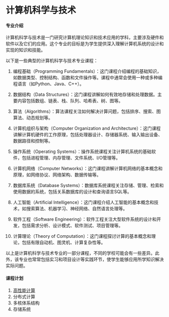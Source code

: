 # 计算机科学与技术

#### 专业介绍

计算机科学与技术是一门研究计算机理论知识和技术应用的学科，主要涉及硬件和软件以及它们的应用。这个专业的目标是为学生提供深入理解计算机系统的设计和实现的知识和技能。

以下是一些典型的计算机科学与技术专业课程：

1. 编程基础（Programming Fundamentals）：这门课程介绍编程的基础知识，如数据类型、控制结构、函数和文件操作等。课程中通常会使用一种或多种编程语言（如Python、Java、C++）。

2. 数据结构（Data Structures）：这门课程讲解如何有效地存储和处理数据。主要内容包括数组、链表、栈、队列、哈希表、树、图等。

3. 算法（Algorithms）：算法课程关注如何解决计算问题，包括排序、搜索、图算法、动态规划等。

4. 计算机组织与架构（Computer Organization and Architecture）：这门课程讲解计算机硬件的工作原理，包括处理器设计、存储器系统、输入输出设备、数据路径和控制等。

5. 操作系统（Operating Systems）：操作系统课程关注计算机系统的基础软件，包括进程管理、内存管理、文件系统、I/O管理等。

6. 计算机网络（Computer Networks）：这门课程讲解计算机网络的基本概念和原理，如网络协议、网络架构、数据传输等。

7. 数据库系统（Database Systems）：数据库系统课程关注存储、管理、检索和使用数据的系统，包括关系数据库的设计和查询语言SQL等。

8. 人工智能（Artificial Intelligence）：这门课程介绍人工智能的基本概念和技术，如搜索算法、机器学习、神经网络、自然语言处理等。

9. 软件工程（Software Engineering）：软件工程关注大型软件系统的设计和开发，包括需求分析、设计模式、软件测试、项目管理等。

10. 计算理论（Theory of Computation）：这门课程探讨计算的基本概念和理论，包括有限自动机、图灵机、计算复杂性等。

以上是计算机科学与技术专业的一部分课程，不同的学校可能会有一些差异。此外，该专业也常常包括实习和项目设计等实践环节，使学生能够应用所学知识解决实际问题。


#### 课程计划

1. [高性能计算](../courses/computer/high-performance-computing.md)
2. 分布式计算
3. 多核体系结构
4. 存储系统